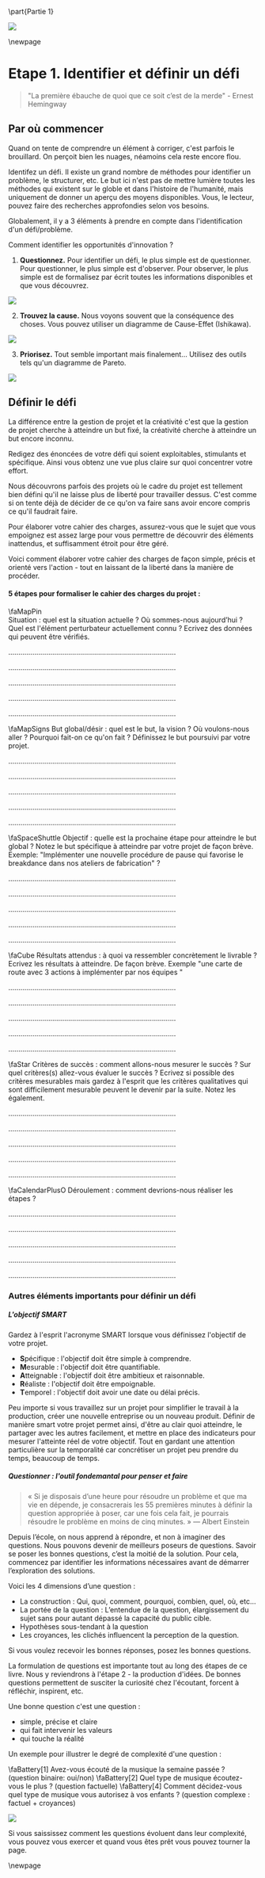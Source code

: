 \part{Partie 1}

![](../contents/img/texture-nuages-v.jpg)

\newpage

# Etape 1. Identifier et définir un défi


> "La première ébauche de quoi que ce soit c’est de la merde" - Ernest Hemingway
> 

## Par où commencer 

Quand on tente de comprendre un élément à corriger, c'est parfois le brouillard. On perçoit bien les nuages, néamoins cela reste encore flou. 

Identifez un défi. Il existe un grand nombre de méthodes pour identifier un problème, le structurer, etc. Le but ici n'est pas de mettre lumière toutes les méthodes qui existent sur le globle et dans l'histoire de l'humanité, mais uniquement de donner un aperçu des moyens disponibles. Vous, le lecteur, pouvez faire des recherches approfondies selon vos besoins.  

Globalement, il y a 3 éléments à prendre en compte dans l'identification d'un défi/problème. 

Comment identifier les opportunités d'innovation ? 

1. **Questionnez.** Pour identifier un défi, le plus simple est de questionner. Pour questionner, le plus simple est d'observer. Pour observer, le plus simple est de formalisez par écrit toutes les informations disponibles et que vous découvrez.

![](../contents/img/prise-de-notes.jpg)

2. **Trouvez la cause.** Nous voyons souvent que la conséquence des choses. Vous pouvez utiliser un diagramme de Cause-Effet (Ishikawa). 

![](../contents/img/cause-effet.jpg)

3. **Priorisez.** Tout semble important mais finalement... Utilisez des outils tels qu'un diagramme de Pareto. 

![](../contents/img/Pareto_pincipe.jpg)




## Définir le défi
La différence entre la gestion de projet et la créativité c'est que 
la gestion de projet cherche à atteindre un but fixé, la créativité cherche à atteindre un but encore inconnu. 

Redigez des énoncées de votre défi qui soient exploitables, stimulants et spécifique. Ainsi vous obtenz une vue plus claire sur quoi concentrer votre effort. 
Nous découvrons parfois des projets où le cadre du projet est tellement bien défini qu'il ne laisse plus de liberté pour travailler dessus. C'est comme si on tente déjà de décider de ce qu'on va faire sans avoir encore compris ce qu'il faudrait faire. 
Pour élaborer votre cahier des charges, assurez-vous que le sujet que vous empoignez est assez large pour vous permettre de découvrir des éléments inattendus, et suffisamment étroit pour être géré. 
Voici comment élaborer votre cahier des charges de façon simple, précis et orienté vers l'action - tout en laissant de la liberté dans la manière de procéder. 

#### 5 étapes pour formaliser le cahier des charges du projet :


\faMapPin  
Situation : quel est la situation actuelle ? Où sommes-nous aujourd’hui ? Quel est l'élément perturbateur actuellement connu ? Ecrivez des données qui peuvent être vérifiés. 

....................................................................................

....................................................................................

....................................................................................

....................................................................................

....................................................................................

\faMapSigns 
But global/désir : quel est le but, la vision ? Où voulons-nous aller ? Pourquoi fait-on ce qu'on fait ? Définissez le but poursuivi par votre projet.

....................................................................................

....................................................................................

....................................................................................

....................................................................................

....................................................................................

\faSpaceShuttle 
Objectif : quelle est la prochaine étape pour atteindre le but global ? Notez le but spécifique à atteindre par votre projet de façon brève. Exemple: "Implémenter une nouvelle procédure de pause qui favorise le breakdance dans nos ateliers de fabrication"? 
....................................................................................

....................................................................................

....................................................................................

....................................................................................

....................................................................................

\faCube 
Résultats attendus : à quoi va ressembler concrètement le livrable ? Ecrivez les résultats à atteindre. De façon brève. Exemple "une carte de route avec 3 actions à implémenter par nos équipes "

....................................................................................

....................................................................................

....................................................................................

....................................................................................

....................................................................................

\faStar 
Critères de succès : comment allons-nous mesurer le succès ? Sur quel critères(s) allez-vous évaluer le succès ? Ecrivez si possible des critères mesurables mais gardez à l'esprit que les critères qualitatives qui sont difficilement mesurable peuvent le devenir par la suite. Notez les également.

....................................................................................

....................................................................................

....................................................................................

....................................................................................

....................................................................................

\faCalendarPlusO 	Déroulement : comment devrions-nous réaliser les étapes ?

....................................................................................

....................................................................................

....................................................................................

....................................................................................

....................................................................................



### Autres éléments importants pour définir un défi

##### L'objectif SMART

Gardez à l'esprit l'acronyme SMART lorsque vous définissez l'objectif de votre projet. 
 
- **S**pécifique : l'objectif doit être simple à comprendre.
- **M**esurable : l'objectif doit être quantifiable.
- **A**tteignable : l'objectif doit être ambitieux et raisonnable.
- **R**éaliste : l'objectif doit être empoignable. 
- **T**emporel : l'objectif doit avoir une date ou délai précis.

Peu importe si vous travaillez sur un projet pour simplifier le travail à la production, créer une nouvelle entreprise ou un nouveau produit. Définir de manière smart votre projet permet ainsi, d'être au clair quoi atteindre, le partager avec les autres facilement, et mettre en place des indicateurs pour mesurer l'atteinte réel de votre objectif. Tout en gardant une attention particulière sur la temporalité car concrétiser un projet peu prendre du temps, beaucoup de temps. 

##### Questionner : l'outil fondemantal pour penser et faire
> « Si je disposais d’une heure pour résoudre un problème et que ma vie en dépende, je consacrerais les 55 premières minutes à définir la question appropriée à poser, car une fois cela fait, je pourrais résoudre le problème en moins de cinq minutes. »— Albert  EinsteinDepuis l’école, on nous apprend à répondre, et non à imaginer des questions. Nous pouvons devenir de meilleurs poseurs de questions. 
Savoir se poser les bonnes questions, c’est la moitié de la solution. Pour cela, commencez par identifier les informations nécessaires avant de démarrer l’exploration des solutions. 

Voici les 4 dimensions d’une question : - La construction : Qui, quoi, comment, pourquoi, combien, quel, où, etc…
- La portée de la question : L’entendue de la question, élargissement du sujet sans pour autant dépassé la capacité du public cible. 
-  Hypothèses sous-tendant à la question
- Les croyances, les clichés influencent la perception de la question.
Si vous voulez recevoir les bonnes réponses, posez les bonnes questions.

La formulation de questions est importante tout au long des étapes de ce livre. Nous y reviendrons à l'étape 2 - la production d'idées. De bonnes questions permettent de susciter la curiosité chez l'écoutant, forcent à réfléchir, inspirent, etc. 

Une bonne question c'est une question : 

- simple, précise et claire
- qui fait intervenir les valeurs
- qui touche la réalité

Un exemple pour illustrer le degré de complexité d'une question : 

\faBattery[1] Avez-vous écouté de la musique la semaine passée ? (question binaire: oui/non)\faBattery[2] Quel type de musique écoutez-vous le plus ? (question factuelle)\faBattery[4] Comment décidez-vous quel type de musique vous autorisez à vos enfants ? (question complexe : factuel + croyances)
![](../contents/img/pyramide_question.png)


Si vous saississez comment les questions évoluent dans leur complexité, vous pouvez vous exercer et quand vous êtes prêt vous pouvez tourner la page.  

\newpage